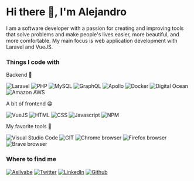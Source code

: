 # Hi there 👋, I'm Alejandro

I am a software developer with a passion for creating and improving tools that solve problems and make people's lives easier, more beautiful, and more comfortable. My main focus is web application development with Laravel and VueJS.

### Things I code with
<p>Backend 💪</p>
<p>
  <img alt="Laravel" src="https://img.shields.io/badge/-Laravel-f55247?style=flat-square&logo=laravel&logoColor=white" />  
  <img alt="PHP" src="https://img.shields.io/badge/-PHP-4f5b93?style=flat-square&logo=php&logoColor=white" />  
  <img alt="MySQL" src="https://img.shields.io/badge/-MySQL-00758f?style=flat-square&logo=mysql&logoColor=white" />  
  <img alt="GraphQL" src="https://img.shields.io/badge/-GraphQL-E10098?style=flat-square&logo=graphql&logoColor=white" />  
  <img alt="Apollo" src="https://img.shields.io/badge/-Apollo%20GraphQL-311C87?style=flat-square&logo=apollo-graphql&logoColor=white" />  
  <img alt="Docker" src="https://img.shields.io/badge/-Docker-46a2f1?style=flat-square&logo=docker&logoColor=white" />  
  <img alt="Digital Ocean" src="https://img.shields.io/badge/-Digital_Ocean-008bcf?style=flat-square&logo=digitalocean&logoColor=white" />  
  <img alt="Amazon AWS" src="https://img.shields.io/badge/-Amazon_AWS-232F3E?style=flat-square&logo=amazon-aws&logoColor=white" />  
</p>
<p>A bit of frontend 😁</p>
<p>
  <img alt="VueJS" src="https://img.shields.io/badge/-VueJS-42b883?style=flat-square&logo=vue.js&logoColor=white" />  
  <img alt="HTML" src="https://img.shields.io/badge/-HTML5-e34f26?style=flat-square&logo=html5&logoColor=white" />  
  <img alt="CSS" src="https://img.shields.io/badge/-CSS3-002561?style=flat-square&logo=css3&logoColor=white" />  
  <img alt="Javascript" src="https://img.shields.io/badge/-Javascript-f7df1e?style=flat-square&logo=javascript&logoColor=black" />  
  <img alt="NPM" src="https://img.shields.io/badge/-NPM-CB3837?style=flat-square&logo=npm&logoColor=white" />  
</p>
<p>My favorite tools 🧰</p>
<p>
  <img alt="Visual Studio Code" src="https://img.shields.io/badge/-VS_Code-1F7ACC?style=flat-square&logo=visual-studio-code&logoColor=white" />  
  <img alt="GIT" src="https://img.shields.io/badge/-Git-F05032?style=flat-square&logo=git&logoColor=white" />  
  <img alt="Chrome browser" src="https://img.shields.io/badge/-Chrome_Browser-4285f4?style=flat-square&logo=google-chrome&logoColor=white" />  
  <img alt="Firefox browser" src="https://img.shields.io/badge/-Firefox_Browser-e66000?style=flat-square&logo=firefox&logoColor=white" />  
  <img alt="Brave browser" src="https://img.shields.io/badge/-Brave_Browser-FB542B?style=flat-square&logo=brave&logoColor=white" />  
</p>

### Where to find me
<p>
  <a href="https://asilvabe.dev" target="_blank"><img alt="Asilvabe" src="https://img.shields.io/badge/Personal_website-155679?&style=for-the-badge&logo=home-assistant-community-store&logoColor=white" /></a>  
  <a href="https://twitter.com/asilvabe" target="_blank"><img alt="Twitter" src="https://img.shields.io/badge/twitter-%231DA1F2.svg?&style=for-the-badge&logo=twitter&logoColor=white" /></a>
  <a href="https://www.linkedin.com/in/asilvabe" target="_blank"><img alt="LinkedIn" src="https://img.shields.io/badge/linkedin-%230077B5.svg?&style=for-the-badge&logo=linkedin&logoColor=white" /></a> 
  <a href="https://github.com/asilvabe" target="_blank"><img alt="Github" src="https://img.shields.io/badge/GitHub-%2312100E.svg?&style=for-the-badge&logo=Github&logoColor=white" /></a>
</p>
<!--
**asilvabe/asilvabe** is a ✨ _special_ ✨ repository because its `README.md` (this file) appears on your GitHub profile.

Here are some ideas to get you started:

- 🔭 I’m currently working on ...
- 🌱 I’m currently learning ...
- 👯 I’m looking to collaborate on ...
- 🤔 I’m looking for help with ...
- 💬 Ask me about ...
- 📫 How to reach me: ...
- 😄 Pronouns: ...
- ⚡ Fun fact: ...
-->
